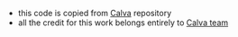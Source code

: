 
- this code is copied from [Calva](https://github.com/BetterThanTomorrow/calva) repository
- all the credit for this work belongs entirely to [Calva team](https://github.com/BetterThanTomorrow/calva#the-calva-team)